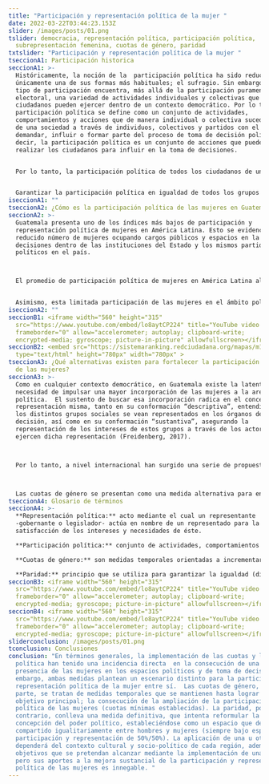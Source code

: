 ```yaml
---
title: "Participación y representación política de la mujer "
date: 2022-03-22T03:44:23.153Z
slider: /images/posts/01.png
tslider: democracia, representación política, participación política,
  subrepresentación femenina, cuotas de género, paridad
txtslider: "Participación y representación política de la mujer "
tseccionA1: Participación historica
seccionA1: >-
  Históricamente, la noción de la  participación política ha sido reducida a
  únicamente una de sus formas más habituales; el sufragio. Sin embargo, este
  tipo de participación encuentra, más allá de la participación puramente
  electoral, una variedad de actividades individuales y colectivas que los
  ciudadanos pueden ejercer dentro de un contexto democrático. Por lo tanto, la
  participación política se define como un conjunto de actividades,
  comportamientos y acciones que de manera individual o colectiva suceden dentro
  de una sociedad a través de individuos, colectivos y partidos con el fin de
  demandar, influir o formar parte del proceso de toma de decisión política. Es
  decir, la participación política es un conjunto de acciones que pueden
  realizar los ciudadanos para influir en la toma de decisiones.


  Por lo tanto, la participación política de todos los ciudadanos de un Estado es un derecho fundamental en cualquier contexto democrático. Sin embargo, a pesar de que es una obligación del Estado el asegurar dicha participación, históricamente, esta no ha sido ejercida plenamente por distintos sectores de la población; lo que representa un problema sustancial de la calidad de la democracia. La participación política no puede desvincularse del derecho a la representación política, entendido como “el resultado del proceso mediante el cual una comunidad ha seleccionado y ha elegido a alguno o algunos de sus miembros para que se hagan cargo, defienden, argumentan, los temas y los intereses que son comunes”. Esta relación entre representantes y representados es constitutiva de la democracia como régimen de gobierno y, por tanto, de su legitimidad y eficacia.


  Garantizar la participación política en igualdad de todos los grupos sociales, especialmente de las mujeres, es fundamental para la legitimidad del sistema político y el desarrollo de cualquier sociedad. A nivel internacional, esto se ha reflejado en la aprobación de tratados de derechos humanos e igualdad de condiciones, así como en la adopción de acuerdos políticos que incorporan compromisos relacionados con esta materia. Un ejemplo regional de lo anterior es la Carta Democrática Interamericana, misma que señala que “los Estados promoverán la plena e igualitaria participación de la mujer en las estructuras políticas de sus respectivos países como elemento fundamental para la promoción y ejercicio de la cultura democrática”. De igual manera, en el ámbito nacional, las constituciones políticas recientes incluyen disposiciones sobre la garantía de estos derechos. Toda constitución política contempla tres grupos de normas importantes con relación a la participación política de las mujeres. El primer grupo incluye el derecho de todas las personas a participar en la política y el poder hacerlo en igualdad entre hombres y mujeres. Ese segundo conjunto es el que establece las normas y reglas del juego sobre el régimen electoral y el sistema de partidos políticos. Por último, se desarrolla ese conglomerado que abarca algunas normas contenidas en tratados internacionales de derechos humanos, extrapolados para los contextos nacionales.
iseccionA1: ""
tseccionA2: ¿Cómo es la participación política de las mujeres en Guatemala?
seccionA2: >-
  Guatemala presenta uno de los índices más bajos de participación y
  representación política de mujeres en América Latina. Esto se evidencia en un
  reducido número de mujeres ocupando cargos públicos y espacios en la toma de
  decisiones dentro de las instituciones del Estado y los mismos partidos
  políticos en el país. 



  El promedio de participación política de mujeres en América Latina alcanza el 30.6%, mientras que en Guatemala, los porcentajes de representación de mujeres en el Congreso son de únicamente el 19.3%. Asimismo, en el ámbito municipal, la representación política de las mujeres, entendida como alcaldesas electas para el período 2020-2024, es solamente del 3.54%. Esta participación política tan limitada, en un país donde el 51% de la población y el 54% del padrón electoral es femenino, evidencia condiciones de discriminación histórica hacia las mujeres y las carencias de un sistema político que ha sido incapaz de representar los intereses de este sector poblacional.


  Asimismo, esta limitada participación de las mujeres en el ámbito político está relacionada con una serie de barreras y techos estructurales de ámbito cultural, socioeconómico y político.
iseccionA2: ""
seccionB1: <iframe width="560" height="315"
  src="https://www.youtube.com/embed/lo8aytCP224" title="YouTube video player"
  frameborder="0" allow="accelerometer; autoplay; clipboard-write;
  encrypted-media; gyroscope; picture-in-picture" allowfullscreen></iframe>
seccionB2: <embed src="https://sistemaranking.redciudadana.org/mapas/m1c"
  type="text/html" height="780px" width="780px" >
tseccionA3: ¿Qué alternativas existen para fortalecer la participación política
  de las mujeres?
seccionA3: >-
  Como en cualquier contexto democrático, en Guatemala existe la latente
  necesidad de impulsar una mayor incorporación de las mujeres a la arena
  política.  El sustento de buscar esa incorporación radica en el concepto de la
  representación misma, tanto en su conformación “descriptiva”, entendida que
  los distintos grupos sociales se vean representados en los órganos de toma de
  decisión, así como en su conformación “sustantiva”, asegurando la
  representación de los intereses de estos grupos a través de los actores que
  ejercen dicha representación (Freidenberg, 2017). 



  Por lo tanto, a nivel internacional han surgido una serie de propuestas de políticas alternativas que pretenden brindar estos espacios de representación a las mujeres. Dentro del variado conjunto de políticas que se han implementado para ampliar la representación, tanto en su conformación descriptiva como sustantiva, destacan la adopción de una serie de acciones afirmativas. Una acción afirmativa se refiere a una herramienta temporal implementada por el Estado para corregir la baja representación de algún grupo social en los ámbitos de toma de decisión; también conocidas como medidas de discriminación positiva. Entre este tipo de medidas destacan acciones como las cuotas de género o la aprobación de la paridad de género en todo tipo de competencia electoral.



  Las cuotas de género se presentan como una medida alternativa para enfrentar la baja presencia de las mujeres en la vida política.. Esta medida afirmativa obliga a las organizaciones partidistas a incluir en sus listas de elección un número o porcentaje fijo de curules o candidaturas destinado exclusivamente para las mujeres. Esta modalidad busca garantizar la participación de las mujeres en igualdad de condiciones con los hombres a través del aumento de su presencia en cargos de representación política y en puestos de toma de decisiones. Actualmente, más de 120 países a nivel mundial cuentan con alguna cuota de género. En algunos casos se define una cuota única para las mujeres, mientras que en otros se han establecido porcentajes que oscilan entre el 20% y el 40% y que pueden ir aumentando progresivamente según la legislación.
tseccionA4: Glosario de términos
seccionA4: >-
  **Representación política:** acto mediante el cual un representante
  -gobernante o legislador- actúa en nombre de un representado para la
  satisfacción de los intereses y necesidades de éste.

  **Participación política:** conjunto de actividades, comportamientos y acciones que de manera individual o colectiva suceden dentro de una sociedad a través de individuos, colectivos y partidos con el fin de demandar, influir o formar parte del proceso de toma de decisión política.

  **Cuotas de género:** son medidas temporales orientadas a incrementar el número de candidaturas de mujeres en las instituciones de representación. 

  **Paridad:** principio que se utiliza para garantizar la igualdad (distribución 50/50 en las listas) entre hombres y mujeres en el acceso a puestos de representación política.
seccionB3: <iframe width="560" height="315"
  src="https://www.youtube.com/embed/lo8aytCP224" title="YouTube video player"
  frameborder="0" allow="accelerometer; autoplay; clipboard-write;
  encrypted-media; gyroscope; picture-in-picture" allowfullscreen></iframe>
seccionB4: <iframe width="560" height="315"
  src="https://www.youtube.com/embed/lo8aytCP224" title="YouTube video player"
  frameborder="0" allow="accelerometer; autoplay; clipboard-write;
  encrypted-media; gyroscope; picture-in-picture" allowfullscreen></iframe>
sliderconclusion: /images/posts/01.png
tconclusion: Conclusiones
conclusion: "En términos generales, la implementación de las cuotas y la paridad
  política han tenido una incidencia directa  en la consecución de una mayor
  presencia de las mujeres en los espacios políticos y de toma de decisión. Sin
  embargo, ambas medidas plantean un escenario distinto para la participación y
  representación política de la mujer entre sí.  Las cuotas de género, por su
  parte, se tratan de medidas temporales que se mantienen hasta lograr su
  objetivo principal; la consecución de la ampliación de la participación
  política de las mujeres (cuotas mínimas establecidas). La paridad, por el
  contrario, conlleva una medida definitiva, que intenta reformular la
  concepción del poder político, estableciéndose como un espacio que debe ser
  compartido igualitariamente entre hombres y mujeres (siempre bajo espacios de
  participación y representación de 50%/50%). La aplicación de una u otra medida
  dependerá del contexto cultural y socio-político de cada región, además de los
  objetivos que se pretendan alcanzar mediante la implementación de una u otra,
  pero sus aportes a la mejora sustancial de la participación y representación
  política de las mujeres es innegable. "
---
```

